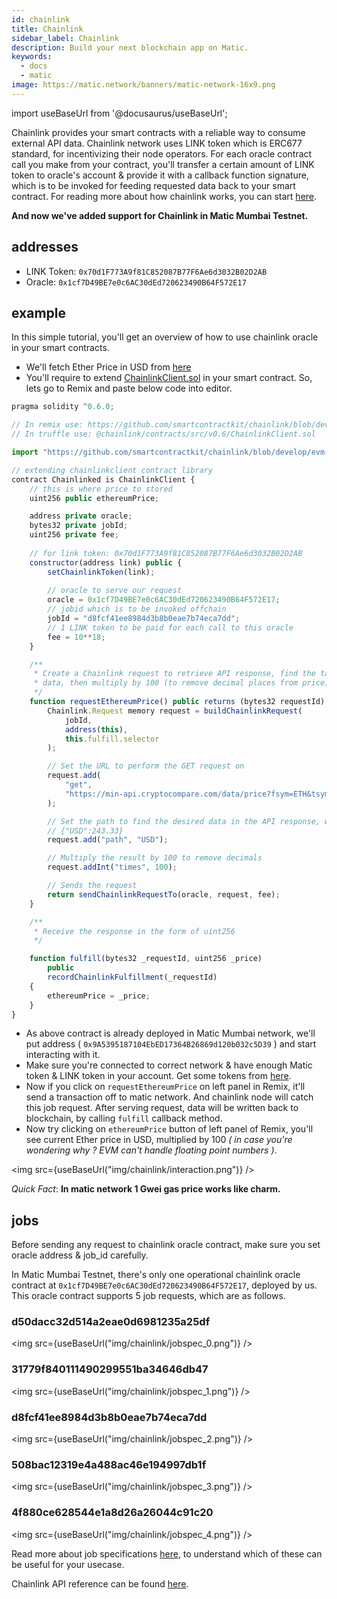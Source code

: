 ```yaml
---
id: chainlink
title: Chainlink
sidebar_label: Chainlink
description: Build your next blockchain app on Matic.
keywords:
  - docs
  - matic
image: https://matic.network/banners/matic-network-16x9.png 
---
```

import useBaseUrl from '@docusaurus/useBaseUrl';

Chainlink provides your smart contracts with a reliable way to consume external API data. Chainlink network uses LINK token which is ERC677 standard, for incentivizing their node operators. For each oracle contract call you make from your contract, you'll transfer a certain amount of LINK token to oracle's account & provide it with a callback function signature, which is to be invoked for feeding requested data back to your smart contract. For reading more about how chainlink works, you can start [here](https://docs.chain.link/docs/architecture-overview).

**And now we've added support for Chainlink in Matic Mumbai Testnet.**

## addresses

- LINK Token: `0x70d1F773A9f81C852087B77F6Ae6d3032B02D2AB`
- Oracle: `0x1cf7D49BE7e0c6AC30dEd720623490B64F572E17`

## example

In this simple tutorial, you'll get an overview of how to use chainlink oracle in your smart contracts.

- We'll fetch Ether Price in USD from [here](https://min-api.cryptocompare.com/data/price?fsym=ETH&tsyms=USD)
- You'll require to extend [ChainlinkClient.sol](https://github.com/smartcontractkit/chainlink/blob/develop/evm-contracts/src/v0.6/ChainlinkClient.sol) in your smart contract. So, lets go to Remix and paste below code into editor.

```javascript
pragma solidity ^0.6.0;

// In remix use: https://github.com/smartcontractkit/chainlink/blob/develop/evm-contracts/src/v0.6/ChainlinkClient.sol
// In truffle use: @chainlink/contracts/src/v0.6/ChainlinkClient.sol

import "https://github.com/smartcontractkit/chainlink/blob/develop/evm-contracts/src/v0.6/ChainlinkClient.sol";

// extending chainlinkclient contract library
contract Chainlinked is ChainlinkClient {
    // this is where price to stored
    uint256 public ethereumPrice;

    address private oracle;
    bytes32 private jobId;
    uint256 private fee;
    
    // for link token: 0x70d1F773A9f81C852087B77F6Ae6d3032B02D2AB
    constructor(address link) public {
        setChainlinkToken(link);
        
        // oracle to serve our request
        oracle = 0x1cf7D49BE7e0c6AC30dEd720623490B64F572E17;
        // jobid which is to be invoked offchain 
        jobId = "d8fcf41ee8984d3b8b0eae7b74eca7dd";
        // 1 LINK token to be paid for each call to this oracle
        fee = 10**18;
    }

    /**
     * Create a Chainlink request to retrieve API response, find the target price
     * data, then multiply by 100 (to remove decimal places from price).
     */
    function requestEthereumPrice() public returns (bytes32 requestId) {
        Chainlink.Request memory request = buildChainlinkRequest(
            jobId,
            address(this),
            this.fulfill.selector
        );

        // Set the URL to perform the GET request on
        request.add(
            "get",
            "https://min-api.cryptocompare.com/data/price?fsym=ETH&tsyms=USD"
        );

        // Set the path to find the desired data in the API response, where the response format is:
        // {"USD":243.33}
        request.add("path", "USD");

        // Multiply the result by 100 to remove decimals
        request.addInt("times", 100);

        // Sends the request
        return sendChainlinkRequestTo(oracle, request, fee);
    }

    /**
     * Receive the response in the form of uint256
     */

    function fulfill(bytes32 _requestId, uint256 _price)
        public
        recordChainlinkFulfillment(_requestId)
    {
        ethereumPrice = _price;
    }
}
```

- As above contract is already deployed in Matic Mumbai network, we'll put address ( `0x9A5395187104EbED17364B26869d120b032c5D39` ) and start interacting with it.
- Make sure you're connected to correct network & have enough Matic token & LINK token in your account. Get some tokens from [here](https://faucet.matic.network/).
- Now if you click on `requestEthereumPrice` on left panel in Remix, it'll send a transaction off to matic network. And chainlink node will catch this job request. After serving request, data will be written back to blockchain, by calling `fulfill` callback method.
- Now try clicking on `ethereumPrice` button of left panel of Remix, you'll see current Ether price in USD, multiplied by 100 _( in case you're wondering why ? EVM can't handle floating point numbers )_.

<img src={useBaseUrl("img/chainlink/interaction.png")} />

_Quick Fact_: **In matic network 1 Gwei gas price works like charm.**

## jobs

Before sending any request to chainlink oracle contract, make sure you set oracle address & job_id carefully.

In Matic Mumbai Testnet, there's only one operational chainlink oracle contract at `0x1cf7D49BE7e0c6AC30dEd720623490B64F572E17`, deployed by us. This oracle contract supports 5 job requests, which are as follows.

### d50dacc32d514a2eae0d6981235a25df

<img src={useBaseUrl("img/chainlink/jobspec_0.png")} />

### 31779f840111490299551ba34646db47

<img src={useBaseUrl("img/chainlink/jobspec_1.png")} />

### d8fcf41ee8984d3b8b0eae7b74eca7dd

<img src={useBaseUrl("img/chainlink/jobspec_2.png")} />

### 508bac12319e4a488ac46e194997db1f

<img src={useBaseUrl("img/chainlink/jobspec_3.png")} />

### 4f880ce628544e1a8d26a26044c91c20

<img src={useBaseUrl("img/chainlink/jobspec_4.png")} />

Read more about job specifications [here](https://docs.chain.link/docs/job-specifications), to understand which of these can be useful for your usecase.

Chainlink API reference can be found [here](https://docs.chain.link/docs/chainlink-framework).
